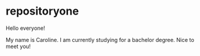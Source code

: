 # repositoryone

Hello everyone!

My name is Caroline. I am currently studying for a bachelor degree. 
Nice to meet you!
